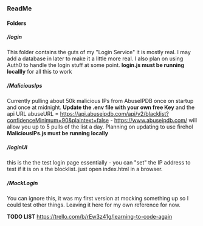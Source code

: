### ReadMe

#### Folders

##### /login 
This folder contains the guts of my "Login Service" it is mostly real. I may add a database in later to make it a little more real. I also plan on using Auth0 to handle the login stuff at some point.
**login.js must be running locallly** for all this to work 


##### /MaliciousIps
Currently pulling about 50k malicious IPs from AbuseIPDB once on startup and once at midnight. **Update the .env file with your own free Key**  and the api URL abuseURL = https://api.abuseipdb.com/api/v2/blacklist?confidenceMinimum=90&plaintext=false  - https://www.abuseipdb.com/ will allow you up to 5  pulls of the list a day. Planning on updating to use firehol 
**MaliciousIPs.js must be running locally**

##### /loginUI
this is the the test login page essentially - you can "set" the IP address to test if it is on a the blocklist. just open index.html in a browser.

##### /MockLogin
You can ignore this, it was my first version at mocking something up so I could test other things. Leaving it here for my own reference for now. 

**TODO LIST** https://trello.com/b/rEw3z41g/learning-to-code-again 